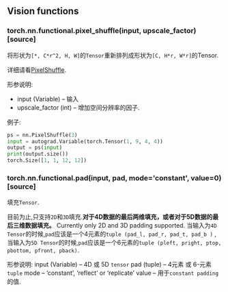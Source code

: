 ## Vision functions
### torch.nn.functional.pixel_shuffle(input, upscale_factor)[source]

将形状为`[*, C*r^2, H, W]`的`Tensor`重新排列成形状为`[C, H*r, W*r]`的Tensor.

详细请看[PixelShuffle](..).

形参说明:
- input (Variable) – 输入
- upscale_factor (int) – 增加空间分辨率的因子.

例子:
```python
ps = nn.PixelShuffle(3)
input = autograd.Variable(torch.Tensor(1, 9, 4, 4))
output = ps(input)
print(output.size())
torch.Size([1, 1, 12, 12])
```
### torch.nn.functional.pad(input, pad, mode='constant', value=0)[source]

填充`Tensor`.

目前为止,只支持`2D`和`3D`填充.**对于4D数据的最后两维填充，或者对于5D数据的最后三维数据填充。**
Currently only 2D and 3D padding supported.
当输入为`4D Tensor`的时候,`pad`应该是一个4元素的`tuple (pad_l, pad_r, pad_t, pad_b )` ,当输入为`5D Tensor`的时候,`pad`应该是一个6元素的`tuple (pleft, pright, ptop, pbottom, pfront, pback)`.

形参说明:
input (Variable) – 4D 或 5D `tensor`
pad (tuple) – 4元素 或 6-元素  `tuple`
mode – ‘constant’, ‘reflect’ or ‘replicate’
value – 用于`constant padding` 的值.
